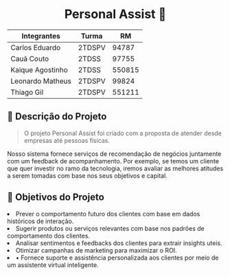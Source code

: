 <h1 align="center">
<br>Personal Assist 🤖
</h1>

<div align="center">


| Integrantes     |     Turma      |   RM     |
| -------------   |   ---------    | -------- |
| Carlos Eduardo  |     2TDSPV     |  94787   |
| Cauã Couto      |     2TDSS      |  97755   |
| Kaique Agostinho|     2TDSS      |  550815  |
| Leonardo Matheus|     2TDSPV     |  99824   |
| Thiago Gil      |     2TDSPV     |  551211  |
</div>

## 📝 Descrição do Projeto 

> O projeto Personal Assist foi criado com a proposta de atender desde empresas até pessoas físicas.

Nosso sistema fornece serviços de recomendação de negócios juntamente com um feedback de acompanhamento. Por exemplo, se temos um cliente que quer investir no ramo da tecnologia, iremos avaliar as melhores atitudes a serem tomadas com base nos seus objetivos e capital.

<h2 name="objetivo">🎯 Objetivos do Projeto</h2>
<li> Prever o comportamento futuro dos clientes com base em dados históricos de interação.  </li>
<li>Sugerir produtos ou serviços relevantes com base nos padrões de comportamento dos clientes. </li>
<li>Analisar sentimentos e feedbacks dos clientes para extrair insights uteis. </li>
<li>Otimizar campanhas de marketing para maximizar o ROI. </li>
<li>• Fornece suporte e assistência personalizada aos clientes por meio de um assistente virtual inteligente.</li>
